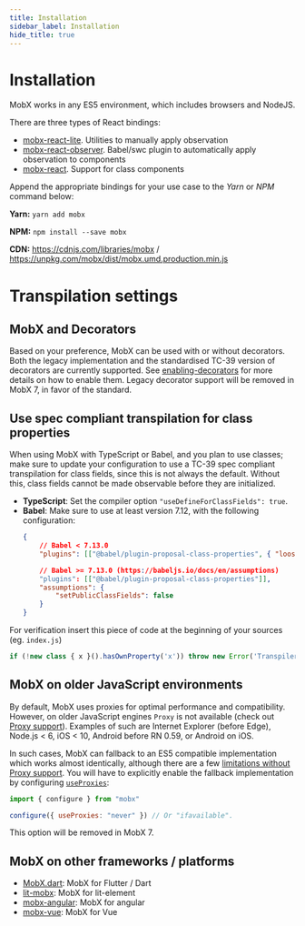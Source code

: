 ```yaml
---
title: Installation
sidebar_label: Installation
hide_title: true
---
```


<script async type="text/javascript" src="//cdn.carbonads.com/carbon.js?serve=CEBD4KQ7&placement=mobxjsorg" id="_carbonads_js"></script>

# Installation

MobX works in any ES5 environment, which includes browsers and NodeJS.

There are three types of React bindings:
- [mobx-react-lite](https://github.com/mobxjs/mobx/tree/main/packages/mobx-react-lite). Utilities to manually apply observation
- [mobx-react-observer](https://github.com/christianalfoni/mobx-react-observer). Babel/swc plugin to automatically apply observation to components
- [mobx-react](https://github.com/mobxjs/mobx/tree/main/packages/mobx-react). Support for class components

Append the appropriate bindings for your use case to the _Yarn_ or _NPM_ command below:

**Yarn:** `yarn add mobx`

**NPM:** `npm install --save mobx`

**CDN:** https://cdnjs.com/libraries/mobx / https://unpkg.com/mobx/dist/mobx.umd.production.min.js

# Transpilation settings

## MobX and Decorators

Based on your preference, MobX can be used with or without decorators.
Both the legacy implementation and the standardised TC-39 version of decorators are currently supported.
See [enabling-decorators](enabling-decorators.md) for more details on how to enable them.
Legacy decorator support will be removed in MobX 7, in favor of the standard.

## Use spec compliant transpilation for class properties

When using MobX with TypeScript or Babel, and you plan to use classes; make sure to update your configuration to use a TC-39 spec compliant transpilation for class fields, since this is not always the default. Without this, class fields cannot be made observable before they are initialized.

-   **TypeScript**: Set the compiler option `"useDefineForClassFields": true`.
-   **Babel**: Make sure to use at least version 7.12, with the following configuration:
    ```json
    {
        // Babel < 7.13.0
        "plugins": [["@babel/plugin-proposal-class-properties", { "loose": false }]],

        // Babel >= 7.13.0 (https://babeljs.io/docs/en/assumptions)
        "plugins": [["@babel/plugin-proposal-class-properties"]],
        "assumptions": {
            "setPublicClassFields": false
        }
    }
    ```
For verification insert this piece of code at the beginning of your sources (eg. `index.js`)
```javascript
if (!new class { x }().hasOwnProperty('x')) throw new Error('Transpiler is not configured correctly');
```

## MobX on older JavaScript environments

By default, MobX uses proxies for optimal performance and compatibility. However, on older JavaScript engines `Proxy` is not available (check out [Proxy support](https://compat-table.github.io/compat-table/es6/#test-Proxy)). Examples of such are Internet Explorer (before Edge), Node.js < 6, iOS < 10, Android before RN 0.59, or Android on iOS.

In such cases, MobX can fallback to an ES5 compatible implementation which works almost identically, although there are a few [limitations without Proxy support](configuration.md#limitations-without-proxy-support). You will have to explicitly enable the fallback implementation by configuring [`useProxies`](configuration.md#proxy-support):

```javascript
import { configure } from "mobx"

configure({ useProxies: "never" }) // Or "ifavailable".
```

This option will be removed in MobX 7.

## MobX on other frameworks / platforms

-   [MobX.dart](https://mobx.netlify.app/): MobX for Flutter / Dart
-   [lit-mobx](https://github.com/adobe/lit-mobx): MobX for lit-element
-   [mobx-angular](https://github.com/mobxjs/mobx-angular): MobX for angular
-   [mobx-vue](https://github.com/mobxjs/mobx-vue): MobX for Vue
